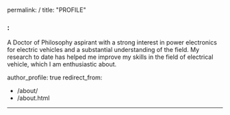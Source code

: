 permalink: /
title: "PROFILE" 
### :
A Doctor of Philosophy aspirant with a strong interest in power electronics for electric vehicles and a substantial
understanding of the field. My research to date has helped me improve my skills in the field of electrical vehicle, which I am enthusiastic about.

author_profile: true
redirect_from: 
  - /about/
  - /about.html
---
